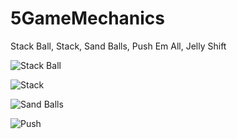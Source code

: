 # 5GameMechanics
Stack Ball, Stack, Sand Balls, Push Em All, Jelly Shift

![Stack Ball](https://user-images.githubusercontent.com/65425355/183657103-df1a8061-8efb-4c1e-8571-dc0c9e2f73d3.gif)

![Stack](https://user-images.githubusercontent.com/65425355/183657263-ac2dc692-7b04-4e7b-a61e-51d7ced193a9.gif)

![Sand Balls](https://user-images.githubusercontent.com/65425355/183657577-98d6aaa6-8ace-4125-919c-ceffed9cfc3c.gif)

![Push](https://user-images.githubusercontent.com/65425355/183657904-f9739f10-9437-4035-bcc3-84f3ebbb3455.gif)
